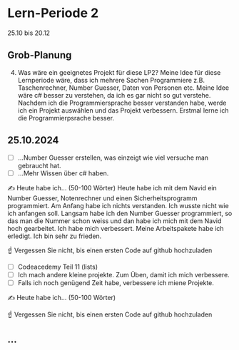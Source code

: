 # Lern-Periode 2

25.10 bis 20.12

## Grob-Planung


4. Was wäre ein geeignetes Projekt für diese LP2?
Meine Idee für diese Lernperiode wäre, dass ich mehrere Sachen Programmiere z.B. Taschenrechner, Number Guesser, Daten von Personen etc. Meine Idee wäre c# besser zu verstehen, da ich es gar nicht so gut verstehe. Nachdem ich die Programmiersprache besser verstanden habe, werde ich ein Projekt auswählen und das Projekt verbessern. Erstmal lerne ich die Programmierpsrache besser.

## 25.10.2024

- [ ] ...Number Guesser erstellen, was einzeigt wie viel versuche man gebraucht hat.
- [ ] ...Mehr Wissen über c# haben.

✍️ Heute habe ich... (50-100 Wörter)
Heute habe ich mit dem Navid ein Number Guesser, Notenrechner und einen Sicherheitsprogramm programmiert. Am Anfang habe ich nichts verstanden. Ich wusste nicht wie ich anfangen soll. Langsam habe ich den Number Guesser programmiert, so das man die Nummer schon weiss und dan habe ich mich mit dem Navid hoch gearbeitet. Ich habe mich verbessert. Meine Arbeitspakete habe ich erledigt. Ich bin sehr zu frieden.

☝️ Vergessen Sie nicht, bis einen ersten Code auf github hochzuladen
 

- [ ] Codeacedemy Teil 11 (lists)
- [ ] Ich mach andere kleine projekte. Zum Üben, damit ich mich verbessere.
- [ ] Falls ich noch genügend Zeit habe, verbessere ich miene Projekte.

✍️ Heute habe ich... (50-100 Wörter)

☝️ Vergessen Sie nicht, bis einen ersten Code auf github hochzuladen

## ...

